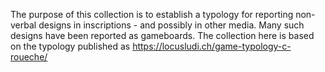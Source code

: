 The purpose of this collection is to establish a typology for reporting non-verbal designs in inscriptions - and possibly in other media. Many such designs have been reported as gameboards. The collection here is based on the typology published as https://locusludi.ch/game-typology-c-roueche/
